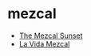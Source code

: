 # mezcal

 * [The Mezcal Sunset](index/t/the-mezcal-sunset.json)
 * [La Vida Mezcal](index/l/la-vida-mezcal.json)
